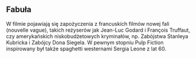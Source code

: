 ## Fabuła
W filmie pojawiają się zapożyczenia z francuskich filmów nowej fali (nouvelle vague), takich reżyserów jak Jean-Luc Godard i François Truffaut, czy amerykańskich niskobudżetowych kryminałów, np. Zabójstwa Stanleya Kubricka i Zabójcy Dona Siegela. W pewnym stopniu Pulp Fiction inspirowany był także spaghetti westernami Sergia Leone z lat 60.

